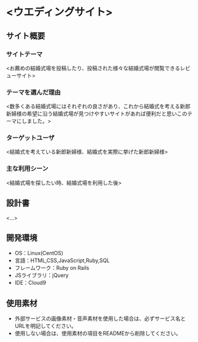 # <ウエディングサイト>

## サイト概要
### サイトテーマ
<お薦めの結婚式場を投稿したり、投稿された様々な結婚式場が閲覧できるレビューサイト>

### テーマを選んだ理由
<数多くある結婚式場にはそれぞれの良さがあり、これから結婚式を考える新郎新婦様の希望に沿う結婚式場が見つけやすいサイトがあれば便利だと思いこのテーマにしました。>

### ターゲットユーザ
<結婚式を考えている新郎新婦様、結婚式を実際に挙げた新郎新婦様>

### 主な利用シーン
<結婚式場を探したい時、結婚式場を利用した後>

## 設計書
<...>

## 開発環境
- OS：Linux(CentOS)
- 言語：HTML,CSS,JavaScript,Ruby,SQL
- フレームワーク：Ruby on Rails
- JSライブラリ：jQuery
- IDE：Cloud9

## 使用素材
- 外部サービスの画像素材・音声素材を使用した場合は、必ずサービス名とURLを明記してください。
- 使用しない場合は、使用素材の項目をREADMEから削除してください。